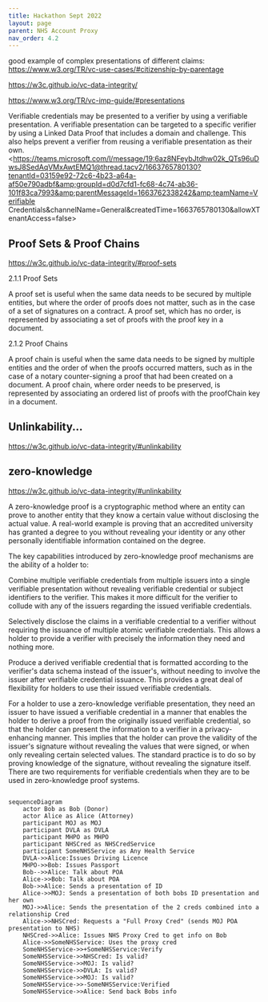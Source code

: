 ```yaml
---
title: Hackathon Sept 2022
layout: page
parent: NHS Account Proxy
nav_order: 4.2
---
```


good example of complex presentations of different claims: https://www.w3.org/TR/vc-use-cases/#citizenship-by-parentage

https://w3c.github.io/vc-data-integrity/

https://www.w3.org/TR/vc-imp-guide/#presentations

Verifiable credentials may be presented to a verifier by using a verifiable presentation. A verifiable presentation can be targeted to a specific verifier by using a Linked Data Proof that includes a domain and challenge. This also helps prevent a verifier from reusing a verifiable presentation as their own.
<https://teams.microsoft.com/l/message/19:6az8NFeybJtdhw02k_QTs96uDwsJ8SedAqVMxAwtEMQ1@thread.tacv2/1663765780130?tenantId=03159e92-72c6-4b23-a64a-af50e790adbf&amp;groupId=d0d7cfd1-fc68-4c74-ab36-101f83ca7993&amp;parentMessageId=1663762338242&amp;teamName=Verifiable Credentials&amp;channelName=General&amp;createdTime=1663765780130&amp;allowXTenantAccess=false>

## Proof Sets & Proof Chains
https://w3c.github.io/vc-data-integrity/#proof-sets

2.1.1 Proof Sets


A proof set is useful when the same data needs to be secured by multiple entities, but where the order of proofs does not matter, such as in the case of a set of signatures on a contract. A proof set, which has no order, is represented by associating a set of proofs with the proof key in a document.

2.1.2 Proof Chains

A proof chain is useful when the same data needs to be signed by multiple entities and the order of when the proofs occurred matters, such as in the case of a notary counter-signing a proof that had been created on a document. A proof chain, where order needs to be preserved, is represented by associating an ordered list of proofs with the proofChain key in a document.

## Unlinkability...
https://w3c.github.io/vc-data-integrity/#unlinkability

## zero-knowledge
https://w3c.github.io/vc-data-integrity/#unlinkability


A zero-knowledge proof is a cryptographic method where an entity can prove to another entity that they know a certain value without disclosing the actual value. A real-world example is proving that an accredited university has granted a degree to you without revealing your identity or any other personally identifiable information contained on the degree.

The key capabilities introduced by zero-knowledge proof mechanisms are the ability of a holder to:


Combine multiple verifiable credentials from multiple issuers into a single verifiable presentation without revealing verifiable credential or subject identifiers to the verifier. This makes it more difficult for the verifier to collude with any of the issuers regarding the issued verifiable credentials.
	
Selectively disclose the claims in a verifiable credential to a verifier without requiring the issuance of multiple atomic verifiable credentials. This allows a holder to provide a verifier with precisely the information they need and nothing more.
	
Produce a derived verifiable credential that is formatted according to the verifier's data schema instead of the issuer's, without needing to involve the issuer after verifiable credential issuance. This provides a great deal of flexibility for holders to use their issued verifiable credentials.
	
For a holder to use a zero-knowledge verifiable presentation, they need an issuer to have issued a verifiable credential in a manner that enables the holder to derive a proof from the originally issued verifiable credential, so that the holder can present the information to a verifier in a privacy-enhancing manner. This implies that the holder can prove the validity of the issuer's signature without revealing the values that were signed, or when only revealing certain selected values. The standard practice is to do so by proving knowledge of the signature, without revealing the signature itself. There are two requirements for verifiable credentials when they are to be used in zero-knowledge proof systems.

```mermaid

sequenceDiagram
    actor Bob as Bob (Donor)
    actor Alice as Alice (Attorney)
    participant MOJ as MOJ
    participant DVLA as DVLA
    participant MHPO as MHPO
    participant NHSCred as NHSCredService
    participant SomeNHSService as Any Health Service
    DVLA->>Alice:Issues Driving Licence
    MHPO->>Bob: Issues Passport
    Bob-->>Alice: Talk about POA
    Alice->>Bob: Talk about POA
    Bob->>Alice: Sends a presentation of ID
    Alice->>MOJ: Sends a presentation of both bobs ID presentation and her own
    MOJ->>Alice: Sends the presentation of the 2 creds combined into a relationship Cred
    Alice->>NHSCred: Requests a "Full Proxy Cred" (sends MOJ POA  presentation to NHS)
    NHSCred->>Alice: Issues NHS Proxy Cred to get info on Bob
    Alice->>SomeNHSService: Uses the proxy cred
    SomeNHSService->>+SomeNHSService:Verify
    SomeNHSService->>NHSCred: Is valid?
    SomeNHSService->>MOJ: Is valid?
    SomeNHSService->>DVLA: Is valid?
    SomeNHSService->>MOJ: Is valid?
    SomeNHSService->>-SomeNHSService:Verified
    SomeNHSService->>Alice: Send back Bobs info









```